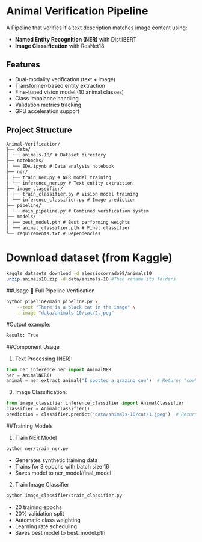 # Animal Verification Pipeline 

A Pipeline that verifies if a text description matches image content using:
- **Named Entity Recognition (NER)** with DistilBERT
- **Image Classification** with ResNet18

## Features 
- Dual-modality verification (text + image)
- Transformer-based entity extraction
- Fine-tuned vision model (10 animal classes)
- Class imbalance handling
- Validation metrics tracking
- GPU acceleration support

## Project Structure 
```markdown
Animal-Verification/
├── data/
│ └── animals-10/ # Dataset directory
├── notebooks/
│ └── EDA.ipynb # Data analysis notebook
├── ner/
│ ├── train_ner.py # NER model training
│ └── inference_ner.py # Text entity extraction
├── image_classifier/
│ ├── train_classifier.py # Vision model training
│ └── inference_classifier.py # Image prediction
├── pipeline/
│ └── main_pipeline.py # Combined verification system
├── models/
│ ├── best_model.pth # Best performing weights
│ └── animal_classifier.pth # Final classifier
└── requirements.txt # Dependencies
```

# Download dataset (from Kaggle)
```bash
kaggle datasets download -d alessiocorrado99/animals10
unzip animals10.zip -d data/animals-10 #Then rename its folders 
```

##Usage 🚀
Full Pipeline Verification
```bash
python pipeline/main_pipeline.py \
    --text "There is a black cat in the image" \
    --image "data/animals-10/cat/2.jpeg"
```
#Output example:
```bash
Result: True
```
    
##Component Usage
1. Text Processing (NER):
```python
from ner.inference_ner import AnimalNER
ner = AnimalNER()
animal = ner.extract_animal("I spotted a grazing cow")  # Returns "cow"
```

3. Image Classification:
```python
from image_classifier.inference_classifier import AnimalClassifier
classifier = AnimalClassifier()
prediction = classifier.predict("data/animals-10/cat/1.jpeg")  # Returns "cat"
```

##Training Models 
1. Train NER Model
```bash
python ner/train_ner.py
```
- Generates synthetic training data
- Trains for 3 epochs with batch size 16
- Saves model to ner_model/final_model
2. Train Image Classifier
```bash
python image_classifier/train_classifier.py
```
- 20 training epochs
- 20% validation split
- Automatic class weighting
- Learning rate scheduling
- Saves best model to best_model.pth
